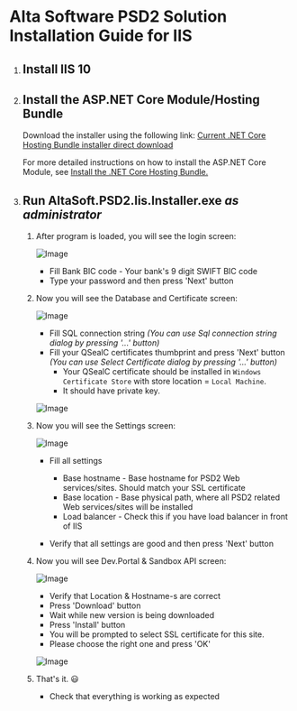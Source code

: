 # Alta Software PSD2 Solution Installation Guide for IIS

1. ## Install IIS 10

1. ## Install the ASP.NET Core Module/Hosting Bundle

    Download the installer using the following link:
    [Current .NET Core Hosting Bundle installer direct download](https://dotnet.microsoft.com/permalink/dotnetcore-current-windows-runtime-bundle-installer)

    For more detailed instructions on how to install the ASP.NET Core Module, see [Install the .NET Core Hosting Bundle.](https://docs.microsoft.com/en-us/aspnet/core/host-and-deploy/iis/hosting-bundle?view=aspnetcore-5.0)

1. ## Run AltaSoft.PSD2.Iis.Installer.exe ***as administrator***

    1.  After program is loaded, you will see the login screen:

        ![Image](../main/Images/Installer-login.png)

        * Fill Bank BIC code - Your bank's 9 digit SWIFT BIC code
        * Type your password and then press 'Next' button

    1.  Now you will see the Database and Certificate screen:

        ![Image](../main/Images/Installer-sql.png)

        * Fill SQL connection string *(You can use Sql connection string dialog by pressing '...' button)*
        * Fill your QSealC certificates thumbprint and press 'Next' button *(You can use Select Certificate dialog by pressing '...' button)*
            * Your QSealC certificate should be installed in ```Windows Certificate Store``` with store location = ```Local Machine```. 
            * It should have private key.

        ![Image](../main/Images/Installer-sql-dialog.png)

    1.  Now you will see the Settings  screen:

        ![Image](../main/Images/Installer-settings.png)

        * Fill all settings
            
            * Base hostname - Base hostname for PSD2 Web services/sites. Should match your SSL certificate
            * Base location - Base physical path, where all PSD2 related Web services/sites will be installed
            * Load balancer - Check this if you have load balancer in front of IIS
       
        * Verify that all settings are good and then press 'Next' button

    1.  Now you will see Dev.Portal & Sandbox API screen:

         ![Image](../main/Images/Installer-sandbox.png)

        * Verify that Location & Hostname-s are correct
        * Press 'Download' button
        * Wait while new version is being downloaded
        * Press 'Install' button
        * You will be prompted to select SSL certificate for this site. 
        * Please choose the right one and press 'OK'

        ![Image](../main/Images/Installer-ssl-cert.png)

    1.  That's it. :smiley:
        * Check that everything is working as expected
